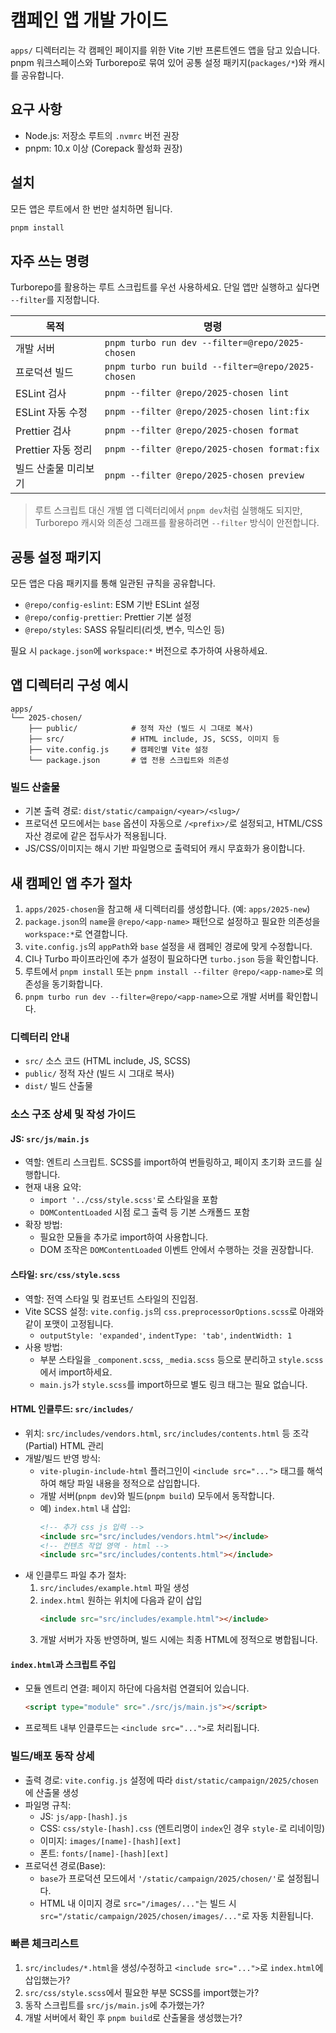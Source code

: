 # 캠페인 앱 개발 가이드

`apps/` 디렉터리는 각 캠페인 페이지를 위한 Vite 기반 프론트엔드 앱을 담고 있습니다. pnpm 워크스페이스와 Turborepo로 묶여 있어 공통 설정 패키지(`packages/*`)와 캐시를 공유합니다.

## 요구 사항
- Node.js: 저장소 루트의 `.nvmrc` 버전 권장
- pnpm: 10.x 이상 (Corepack 활성화 권장)

## 설치
모든 앱은 루트에서 한 번만 설치하면 됩니다.
```bash
pnpm install
```

## 자주 쓰는 명령
Turborepo를 활용하는 루트 스크립트를 우선 사용하세요. 단일 앱만 실행하고 싶다면 `--filter`를 지정합니다.

| 목적 | 명령 |
| --- | --- |
| 개발 서버 | `pnpm turbo run dev --filter=@repo/2025-chosen` |
| 프로덕션 빌드 | `pnpm turbo run build --filter=@repo/2025-chosen` |
| ESLint 검사 | `pnpm --filter @repo/2025-chosen lint` |
| ESLint 자동 수정 | `pnpm --filter @repo/2025-chosen lint:fix` |
| Prettier 검사 | `pnpm --filter @repo/2025-chosen format` |
| Prettier 자동 정리 | `pnpm --filter @repo/2025-chosen format:fix` |
| 빌드 산출물 미리보기 | `pnpm --filter @repo/2025-chosen preview` |

> 루트 스크립트 대신 개별 앱 디렉터리에서 `pnpm dev`처럼 실행해도 되지만, Turborepo 캐시와 의존성 그래프를 활용하려면 `--filter` 방식이 안전합니다.

## 공통 설정 패키지
모든 앱은 다음 패키지를 통해 일관된 규칙을 공유합니다.
- `@repo/config-eslint`: ESM 기반 ESLint 설정
- `@repo/config-prettier`: Prettier 기본 설정
- `@repo/styles`: SASS 유틸리티(리셋, 변수, 믹스인 등)

필요 시 `package.json`에 `workspace:*` 버전으로 추가하여 사용하세요.

## 앱 디렉터리 구성 예시
```
apps/
└── 2025-chosen/
    ├── public/            # 정적 자산 (빌드 시 그대로 복사)
    ├── src/               # HTML include, JS, SCSS, 이미지 등
    ├── vite.config.js     # 캠페인별 Vite 설정
    └── package.json       # 앱 전용 스크립트와 의존성
```

### 빌드 산출물
- 기본 출력 경로: `dist/static/campaign/<year>/<slug>/`
- 프로덕션 모드에서는 `base` 옵션이 자동으로 `/<prefix>/`로 설정되고, HTML/CSS 자산 경로에 같은 접두사가 적용됩니다.
- JS/CSS/이미지는 해시 기반 파일명으로 출력되어 캐시 무효화가 용이합니다.

## 새 캠페인 앱 추가 절차
1. `apps/2025-chosen`을 참고해 새 디렉터리를 생성합니다. (예: `apps/2025-new`)
2. `package.json`의 `name`을 `@repo/<app-name>` 패턴으로 설정하고 필요한 의존성을 `workspace:*`로 연결합니다.
3. `vite.config.js`의 `appPath`와 `base` 설정을 새 캠페인 경로에 맞게 수정합니다.
4. CI나 Turbo 파이프라인에 추가 설정이 필요하다면 `turbo.json` 등을 확인합니다.
5. 루트에서 `pnpm install` 또는 `pnpm install --filter @repo/<app-name>`로 의존성을 동기화합니다.
6. `pnpm turbo run dev --filter=@repo/<app-name>`으로 개발 서버를 확인합니다.

### 디렉터리 안내
- `src/` 소스 코드 (HTML include, JS, SCSS)
- `public/` 정적 자산 (빌드 시 그대로 복사)
- `dist/` 빌드 산출물

### 소스 구조 상세 및 작성 가이드

#### JS: `src/js/main.js`
- 역할: 엔트리 스크립트. SCSS를 import하여 번들링하고, 페이지 초기화 코드를 실행합니다.
- 현재 내용 요약:
  - `import '../css/style.scss'`로 스타일을 포함
  - `DOMContentLoaded` 시점 로그 출력 등 기본 스캐폴드 포함
- 확장 방법:
  - 필요한 모듈을 추가로 import하여 사용합니다.
  - DOM 조작은 `DOMContentLoaded` 이벤트 안에서 수행하는 것을 권장합니다.

#### 스타일: `src/css/style.scss`
- 역할: 전역 스타일 및 컴포넌트 스타일의 진입점.
- Vite SCSS 설정: `vite.config.js`의 `css.preprocessorOptions.scss`로 아래와 같이 포맷이 고정됩니다.
  - `outputStyle: 'expanded'`, `indentType: 'tab'`, `indentWidth: 1`
- 사용 방법:
  - 부분 스타일을 `_component.scss`, `_media.scss` 등으로 분리하고 `style.scss`에서 import하세요.
  - `main.js`가 `style.scss`를 import하므로 별도 링크 태그는 필요 없습니다.

#### HTML 인클루드: `src/includes/`
- 위치: `src/includes/vendors.html`, `src/includes/contents.html` 등 조각(Partial) HTML 관리
- 개발/빌드 반영 방식:
  - `vite-plugin-include-html` 플러그인이 `<include src="...">` 태그를 해석하여 해당 파일 내용을 정적으로 삽입합니다.
  - 개발 서버(`pnpm dev`)와 빌드(`pnpm build`) 모두에서 동작합니다.
  - 예) `index.html` 내 삽입:
    ```html
    <!-- 추가 css js 입력 -->
    <include src="src/includes/vendors.html"></include>
    <!-- 컨텐츠 작업 영역 - html -->
    <include src="src/includes/contents.html"></include>
    ```
- 새 인클루드 파일 추가 절차:
  1) `src/includes/example.html` 파일 생성
  2) `index.html` 원하는 위치에 다음과 같이 삽입
     ```html
     <include src="src/includes/example.html"></include>
     ```
  3) 개발 서버가 자동 반영하며, 빌드 시에는 최종 HTML에 정적으로 병합됩니다.

#### `index.html`과 스크립트 주입
- 모듈 엔트리 연결: 페이지 하단에 다음처럼 연결되어 있습니다.
  ```html
  <script type="module" src="./src/js/main.js"></script>
  ```
- 프로젝트 내부 인클루드는 `<include src="...">`로 처리됩니다.

### 빌드/배포 동작 상세
- 출력 경로: `vite.config.js` 설정에 따라 `dist/static/campaign/2025/chosen`에 산출물 생성
- 파일명 규칙:
  - JS: `js/app-[hash].js`
  - CSS: `css/style-[hash].css` (엔트리명이 `index`인 경우 `style-`로 리네이밍)
  - 이미지: `images/[name]-[hash][ext]`
  - 폰트: `fonts/[name]-[hash][ext]`
- 프로덕션 경로(Base):
  - `base`가 프로덕션 모드에서 `'/static/campaign/2025/chosen/'`로 설정됩니다.
  - HTML 내 이미지 경로 `src="/images/..."`는 빌드 시 `src="/static/campaign/2025/chosen/images/..."`로 자동 치환됩니다.

### 빠른 체크리스트
1) `src/includes/*.html`을 생성/수정하고 `<include src="...">`로 `index.html`에 삽입했는가?
2) `src/css/style.scss`에서 필요한 부분 SCSS를 import했는가?
3) 동작 스크립트를 `src/js/main.js`에 추가했는가?
4) 개발 서버에서 확인 후 `pnpm build`로 산출물을 생성했는가?
